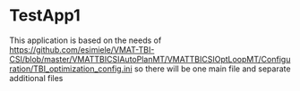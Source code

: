 # TestApp1

This application is based on the needs of https://github.com/esimiele/VMAT-TBI-CSI/blob/master/VMATTBICSIAutoPlanMT/VMATTBICSIOptLoopMT/Configuration/TBI_optimization_config.ini
so there will be one main file and separate additional files

